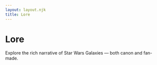 ```yaml
---
layout: layout.njk
title: Lore
---
```


# Lore

Explore the rich narrative of Star Wars Galaxies — both canon and fan-made.
